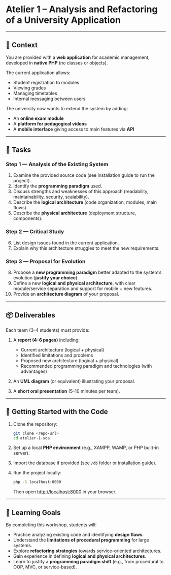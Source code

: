 # Atelier 1 – Analysis and Refactoring of a University Application

---

## 📌 Context  

You are provided with a **web application** for academic management, developed in **native PHP** (no classes or objects).  

The current application allows:  
- Student registration to modules  
- Viewing grades  
- Managing timetables  
- Internal messaging between users  

The university now wants to extend the system by adding:  
- An **online exam module**  
- A **platform for pedagogical videos**  
- A **mobile interface** giving access to main features via **API**  

---

## 📝 Tasks  

### Step 1 — Analysis of the Existing System  
1. Examine the provided source code (see installation guide to run the project).  
2. Identify the **programming paradigm** used.  
3. Discuss strengths and weaknesses of this approach (readability, maintainability, security, scalability).  
4. Describe the **logical architecture** (code organization, modules, main flows).  
5. Describe the **physical architecture** (deployment structure, components).  

### Step 2 — Critical Study  
6. List design issues found in the current application.  
7. Explain why this architecture struggles to meet the new requirements.  

### Step 3 — Proposal for Evolution  
8. Propose a **new programming paradigm** better adapted to the system’s evolution (**justify your choice**).  
9. Define a new **logical and physical architecture**, with clear module/service separation and support for mobile + new features.  
10. Provide an **architecture diagram** of your proposal.  

---

## 📦 Deliverables  

Each team (3–4 students) must provide:  

1. A **report (4–6 pages)** including:  
   - Current architecture (logical + physical)  
   - Identified limitations and problems  
   - Proposed new architecture (logical + physical)  
   - Recommended programming paradigm and technologies (with advantages)  

2. An **UML diagram** (or equivalent) illustrating your proposal.  
3. A **short oral presentation** (5–10 minutes per team).  

---

## 🚀 Getting Started with the Code  

1. Clone the repository:  
   ```bash
   git clone <repo-url>
   cd atelier-1-soa
   ```  

2. Set up a local **PHP environment** (e.g., XAMPP, WAMP, or PHP built-in server).  

3. Import the database if provided (see `/db` folder or installation guide).  

4. Run the project locally:  
   ```bash
   php -S localhost:8000
   ```  
   Then open [http://localhost:8000](http://localhost:8000) in your browser.  

---

## 🎯 Learning Goals  

By completing this workshop, students will:  
- Practice analyzing existing code and identifying **design flaws**.  
- Understand the **limitations of procedural programming** for large systems.  
- Explore **refactoring strategies** towards service-oriented architectures.  
- Gain experience in defining **logical and physical architectures**.  
- Learn to justify a **programming paradigm shift** (e.g., from procedural to OOP, MVC, or service-based).  
